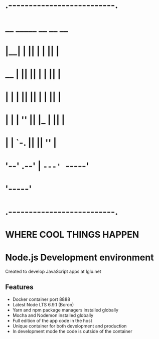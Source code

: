#  .--------------------------.  #
#    __   _____  __    __  __    #
#   |__| |     ||  |  |  ||  |   #
#    __  | ||  ||  |  |  ||  |   #
#   |  | | ||  ||  |  |  ||  |   #
#   |  | | ''  ||  |_ |  ||  |   #
#   |  |  `-.  ||    ||  ''  |   #
#   '--' .--'  | `---' `-----'   #
#        '-----'                 #
#  .--------------------------.  #
#    WHERE COOL THINGS HAPPEN    #

# Node.js Development environment

Created to develop JavaScript apps at Iglu.net

## Features

- Docker container port 8888
- Latest Node LTS 6.9.1 (Boron)
- Yarn and npm package managers installed globally
- Mocha and Nodemon installed globally
- Full edition of the app code in the host
- Unique container for both development and production
- In development mode the code is outside of the container